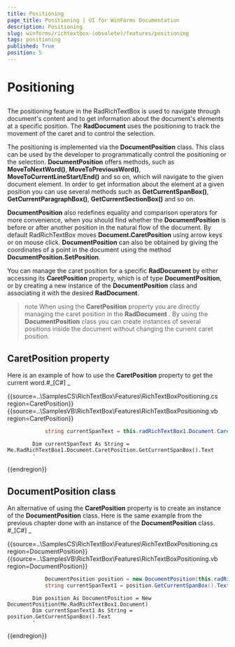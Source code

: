 ```yaml
---
title: Positioning
page_title: Positioning | UI for WinForms Documentation
description: Positioning
slug: winforms/richtextbox-(obsolete)/features/positioning
tags: positioning
published: True
position: 5
---
```


# Positioning



## 

The positioning feature in the RadRichTextBox is used to navigate through document's content and to get information about the document's
		        	elements at a specific position. The __RadDocument__ uses the positioning to track the movement of the caret and to
		        	control the selection.
		        

The positioning is implemented via the __DocumentPosition__ class. This class can be used by the developer to
		        	programmatically control the positioning or the selection. __DocumentPosition__ offers methods, such as 
		        	__MoveToNextWord()__, __MoveToPreviousWord()__, __MoveToCurrentLineStart/End()__ and
		        	so on, which will navigate to the given document element. In order to get information about the element at a given position you can use several
		        	methods such as __GetCurrentSpanBox()__, __GetCurrentParagraphBox()__, 
		        	__GetCurrentSectionBox()__ and so on. 
		        

__DocumentPosition__ also redefines equality and comparison operators for more convenience, when you should
		        	find whether the __DocumentPosition__ is before or after another position in the natural flow of the document.
		        	By default RadRichTextBox moves __Document.CaretPosition__ using arrow keys or on mouse click. 
		        	__DocumentPosition__ can also be obtained by giving the coordinates of a point in the document using
		        	the method __DocumentPosition.SetPosition__.
		        

You can manage the caret position for a specific __RadDocument__ by either accessing its 
		        	__CaretPosition__ property, which is of type __DocumentPosition__, 
		        	or by creating a new instance of the __DocumentPosition__ class and associating it with the desired 
		        	__RadDocument__.
		        

>note When using the __CaretPosition__ property you are directly managing the caret position in the __RadDocument__ . By using the __DocumentPosition__ class you can create 
				  	instances of several positions inside the document without changing the current caret position.
>


## CaretPosition property

Here is an example of how to use the __CaretPosition__ property to get the current word.#_[C#] _

	



{{source=..\SamplesCS\RichTextBox\Features\RichTextBoxPositioning.cs region=CaretPosition}} 
{{source=..\SamplesVB\RichTextBox\Features\RichTextBoxPositioning.vb region=CaretPosition}} 

````C#
            string currentSpanText = this.radRichTextBox1.Document.CaretPosition.GetCurrentSpanBox().Text;
````
````VB.NET
        Dim currentSpanText As String = Me.RadRichTextBox1.Document.CaretPosition.GetCurrentSpanBox().Text
        '
````

{{endregion}} 




## DocumentPosition class

An alternative of using the __CaretPosition__ property is to create an instance of the
		    	__DocumentPosition__ class. Here is the same example from the previous chapter done with
		    	an instance of the __DocumentPosition__ class.
		    #_[C#] _

	



{{source=..\SamplesCS\RichTextBox\Features\RichTextBoxPositioning.cs region=DocumentPosition}} 
{{source=..\SamplesVB\RichTextBox\Features\RichTextBoxPositioning.vb region=DocumentPosition}} 

````C#
            DocumentPosition position = new DocumentPosition(this.radRichTextBox1.Document);
            string currentSpanText1 = position.GetCurrentSpanBox().Text;
````
````VB.NET
        Dim position As DocumentPosition = New DocumentPosition(Me.RadRichTextBox1.Document)
        Dim currentSpanText1 As String = position.GetCurrentSpanBox().Text
        '
````

{{endregion}} 




